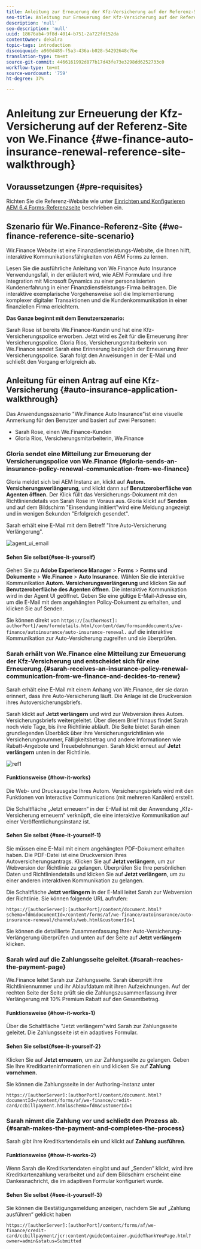 ```yaml
---
title: Anleitung zur Erneuerung der Kfz-Versicherung auf der Referenz-Site von We.Finance
seo-title: Anleitung zur Erneuerung der Kfz-Versicherung auf der Referenz-Site von We.Finance
description: 'null'
seo-description: 'null'
uuid: 18676ab4-9f8d-4014-b751-2a722fd152da
contentOwner: dekalra
topic-tags: introduction
discoiquuid: a960d489-f5a3-436a-b028-54292648c7be
translation-type: tm+mt
source-git-commit: 4466161992d877b17d43fe73e3298dd6252733c0
workflow-type: tm+mt
source-wordcount: '759'
ht-degree: 37%

---
```



# Anleitung zur Erneuerung der Kfz-Versicherung auf der Referenz-Site von We.Finance {#we-finance-auto-insurance-renewal-reference-site-walkthrough}

## Voraussetzungen {#pre-requisites}

Richten Sie die Referenz-Website wie unter [Einrichten und Konfigurieren AEM 6.4 Forms-Referenzseite](/help/forms/using/setup-reference-sites.md) beschrieben ein.

## Szenario für We.Finance-Referenz-Site  {#we-finance-reference-site-scenario}

Wir.Finance Website ist eine Finanzdienstleistungs-Website, die Ihnen hilft, interaktive Kommunikationsfähigkeiten von AEM Forms zu lernen.

Lesen Sie die ausführliche Anleitung von We.Finance Auto Insurance Verwendungsfall, in der erläutert wird, wie AEM Formulare und ihre Integration mit Microsoft Dynamics zu einer personalisierten Kundenerfahrung in einer Finanzdienstleistungs-Firma beitragen. Die interaktive exemplarische Vorgehensweise soll die Implementierung komplexer digitaler Transaktionen und die Kundenkommunikation in einer finanziellen Firma erleichtern.

**Das Ganze beginnt mit dem Benutzerszenario:** 

Sarah Rose ist bereits We.Finance-Kundin und hat eine Kfz-Versicherungspolice erworben. Jetzt wird es Zeit für die Erneuerung ihrer Versicherungspolice. Gloria Rios, Versicherungsmitarbeiterin von We.Finance sendet Sarah eine Erinnerung bezüglich der Erneuerung ihrer Versicherungspolice. Sarah folgt den Anweisungen in der E-Mail und schließt den Vorgang erfolgreich ab.

## Anleitung für einen Antrag auf eine Kfz-Versicherung {#auto-insurance-application-walkthrough}

Das Anwendungsszenario &quot;Wir.Finance Auto Insurance&quot;ist eine visuelle Anmerkung für den Benutzer und basiert auf zwei Personen:

* Sarah Rose, einen We.Finance-Kunden
* Gloria Rios, Versicherungsmitarbeiterin, We.Finance

### Gloria sendet eine Mitteilung zur Erneuerung der Versicherungspolice von We.Finance  {#gloria-sends-an-insurance-policy-renewal-communication-from-we-finance}

Gloria meldet sich bei AEM Instanz an, klickt auf **Autom. Versicherungsverlängerung,** und klickt dann auf **Benutzeroberfläche von Agenten öffnen.** Der Klick füllt das Versicherungs-Dokument mit den Richtliniendetails von Sarah Rose im Voraus aus. Gloria klickt auf **Senden** und auf dem Bildschirm &quot;Einsendung initiiert&quot;wird eine Meldung angezeigt und in wenigen Sekunden &quot;Erfolgreich gesendet&quot;.

Sarah erhält eine E-Mail mit dem Betreff &quot;Ihre Auto-Versicherung Verlängerung&quot;.

![agent_ui_email](assets/agent_ui_email.png)

#### Sehen Sie selbst{#see-it-yourself} 

Gehen Sie zu **Adobe Experience Manager** > **Forms** > **Forms und Dokumente** > **We.Finance** > **Auto Insurance**. Wählen Sie die interaktive Kommunikation **Autom. Versicherungsverlängerung** und klicken Sie auf **Benutzeroberfläche des Agenten öffnen**. Die interaktive Kommunikation wird in der Agent UI geöffnet. Geben Sie eine gültige E-Mail-Adresse ein, um die E-Mail mit dem angehängten Policy-Dokument zu erhalten, und klicken Sie auf Senden.

Sie können direkt von `https://[authorHost]: authorPort]/aem/formdetails.html/content/dam/formsanddocuments/we-finance/autoinsurance/auto-insurance-renewal.` auf die interaktive Kommunikation zur Auto-Versicherung zugreifen und sie überprüfen.

### Sarah erhält von We.Finance eine Mitteilung zur Erneuerung der Kfz-Versicherung und entscheidet sich für eine Erneuerung.{#sarah-receives-an-insurance-policy-renewal-communication-from-we-finance-and-decides-to-renew}

Sarah erhält eine E-Mail mit einem Anhang von We.Finance, der sie daran erinnert, dass ihre Auto-Versicherung läuft. Die Anlage ist die Druckversion ihres Autoversicherungsbriefs.

Sarah klickt auf **Jetzt verlängern** und wird zur Webversion ihres Autom. Versicherungsbriefs weitergeleitet. Über diesem Brief hinaus findet Sarah noch viele Tage, bis ihre Richtlinie abläuft. Die Seite bietet Sarah einen grundlegenden Überblick über ihre Versicherungsrichtlinien wie Versicherungsnummer, Fälligkeitsbetrag und andere Informationen wie Rabatt-Angebote und Treuebelohnungen. Sarah klickt erneut auf **Jetzt verlängern** unten in der Richtlinie.

![ref1](assets/ref1.png)

#### Funktionsweise {#how-it-works}

Die Web- und Druckausgabe Ihres Autom. Versicherungsbriefs wird mit den Funktionen von Interactive Communications (mit mehreren Kanälen) erstellt.

Die Schaltfläche „Jetzt erneuern“ in der E-Mail ist mit der Anwendung „Kfz-Versicherung erneuern“ verknüpft, die eine interaktive Kommunikation auf einer Veröffentlichungsinstanz ist.

#### Sehen Sie selbst  {#see-it-yourself-1}

Sie müssen eine E-Mail mit einem angehängten PDF-Dokument erhalten haben. Die PDF-Datei ist eine Druckversion Ihres Autoversicherungsantrags. Klicken Sie auf **Jetzt verlängern**, um zur Webversion der Richtlinie zu gelangen. Überprüfen Sie Ihre persönlichen Daten und Richtliniendetails und klicken Sie auf **Jetzt verlängern**, um zu einer anderen interaktiven Kommunikation zu gelangen.

Die Schaltfläche **Jetzt verlängern** in der E-Mail leitet Sarah zur Webversion der Richtlinie. Sie können folgende URL aufrufen:

`https://[authorServer]:[authorPort]/content/document.html?schema=fdm&documentId=/content/forms/af/we-finance/autoinsurance/auto-insurance-renewal/channels/web.html&customerId=1`

Sie können die detaillierte Zusammenfassung Ihrer Auto-Versicherung-Verlängerung überprüfen und unten auf der Seite auf **Jetzt verlängern** klicken.

### Sarah wird auf die Zahlungsseite geleitet.{#sarah-reaches-the-payment-page}

We.Finance leitet Sarah zur Zahlungsseite. Sarah überprüft ihre Richtliniennummer und ihr Ablaufdatum mit ihren Aufzeichnungen. Auf der rechten Seite der Seite prüft sie die Zahlungszusammenfassung ihrer Verlängerung mit 10% Premium Rabatt auf den Gesamtbetrag.

#### Funktionsweise {#how-it-works-1}

Über die Schaltfläche &quot;Jetzt verlängern&quot;wird Sarah zur Zahlungsseite geleitet. Die Zahlungsseite ist ein adaptives Formular.

#### Sehen Sie selbst{#see-it-yourself-2} 

Klicken Sie auf **Jetzt erneuern**, um zur Zahlungsseite zu gelangen. Geben Sie Ihre Kreditkarteninformationen ein und klicken Sie auf **Zahlung vornehmen.**

Sie können die Zahlungsseite in der Authoring-Instanz unter

`https://[authorServer]:[authorPort]/content/document.html?documentId=/content/forms/af/we-finance/credit-card/ccbillpayment.html&schema=fdm&customerId=1`

### Sarah nimmt die Zahlung vor und schließt den Prozess ab.{#sarah-makes-the-payment-and-completes-the-process}

Sarah gibt ihre Kreditkartendetails ein und klickt auf **Zahlung ausführen**.

#### Funktionsweise {#how-it-works-2}

Wenn Sarah die Kreditkartendaten eingibt und auf „Senden“ klickt, wird ihre Kreditkartenzahlung verarbeitet und auf dem Bildschirm erscheint eine Dankesnachricht, die im adaptiven Formular konfiguriert wurde.

#### Sehen Sie selbst  {#see-it-yourself-3}

Sie können die Bestätigungsmeldung anzeigen, nachdem Sie auf „Zahlung ausführen“ geklickt haben

`https://[authorServer]:[authorPort]/content/forms/af/we-finance/credit-card/ccbillpayment/jcr:content/guideContainer.guideThankYouPage.html?owner=admin&status=Submitted`
